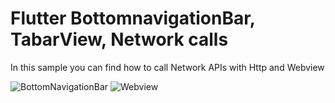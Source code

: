 # Flutter BottomnavigationBar, TabarView, Network calls
In this sample you can find how to call Network APIs with Http and Webview 

![BottomNavigationBar](http://rrtutors.com/uploads/langpostimg/Screenshot_20190723-003001.png)
![Webview](http://rrtutors.com/uploads/langpostimg/Screenshot_20190723-003020.png)


